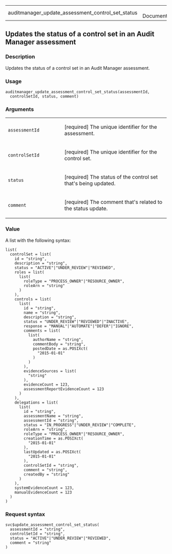 <table style="width: 100%;">
<tbody>
<tr class="odd">
<td>auditmanager_update_assessment_control_set_status</td>
<td style="text-align: right;">R Documentation</td>
</tr>
</tbody>
</table>

## Updates the status of a control set in an Audit Manager assessment

### Description

Updates the status of a control set in an Audit Manager assessment.

### Usage

    auditmanager_update_assessment_control_set_status(assessmentId,
      controlSetId, status, comment)

### Arguments

<table>
<colgroup>
<col style="width: 35%" />
<col style="width: 65%" />
</colgroup>
<tbody>
<tr class="odd">
<td><code
id="auditmanager_update_assessment_control_set_status_:_assessmentId">assessmentId</code></td>
<td><p>[required] The unique identifier for the assessment.</p></td>
</tr>
<tr class="even">
<td><code
id="auditmanager_update_assessment_control_set_status_:_controlSetId">controlSetId</code></td>
<td><p>[required] The unique identifier for the control set.</p></td>
</tr>
<tr class="odd">
<td><code
id="auditmanager_update_assessment_control_set_status_:_status">status</code></td>
<td><p>[required] The status of the control set that's being
updated.</p></td>
</tr>
<tr class="even">
<td><code
id="auditmanager_update_assessment_control_set_status_:_comment">comment</code></td>
<td><p>[required] The comment that's related to the status
update.</p></td>
</tr>
</tbody>
</table>

### Value

A list with the following syntax:

    list(
      controlSet = list(
        id = "string",
        description = "string",
        status = "ACTIVE"|"UNDER_REVIEW"|"REVIEWED",
        roles = list(
          list(
            roleType = "PROCESS_OWNER"|"RESOURCE_OWNER",
            roleArn = "string"
          )
        ),
        controls = list(
          list(
            id = "string",
            name = "string",
            description = "string",
            status = "UNDER_REVIEW"|"REVIEWED"|"INACTIVE",
            response = "MANUAL"|"AUTOMATE"|"DEFER"|"IGNORE",
            comments = list(
              list(
                authorName = "string",
                commentBody = "string",
                postedDate = as.POSIXct(
                  "2015-01-01"
                )
              )
            ),
            evidenceSources = list(
              "string"
            ),
            evidenceCount = 123,
            assessmentReportEvidenceCount = 123
          )
        ),
        delegations = list(
          list(
            id = "string",
            assessmentName = "string",
            assessmentId = "string",
            status = "IN_PROGRESS"|"UNDER_REVIEW"|"COMPLETE",
            roleArn = "string",
            roleType = "PROCESS_OWNER"|"RESOURCE_OWNER",
            creationTime = as.POSIXct(
              "2015-01-01"
            ),
            lastUpdated = as.POSIXct(
              "2015-01-01"
            ),
            controlSetId = "string",
            comment = "string",
            createdBy = "string"
          )
        ),
        systemEvidenceCount = 123,
        manualEvidenceCount = 123
      )
    )

### Request syntax

    svc$update_assessment_control_set_status(
      assessmentId = "string",
      controlSetId = "string",
      status = "ACTIVE"|"UNDER_REVIEW"|"REVIEWED",
      comment = "string"
    )
